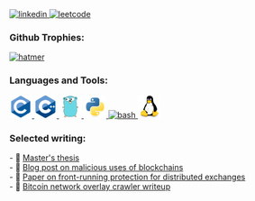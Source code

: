 <a href="https://www.linkedin.com/in/hannahatmer">
         <img alt="linkedin" src="https://img.shields.io/badge/LinkedIn-0077B5?style=for-the-badge&logo=linkedin&logoColor=white"
         >
</a>    
<a href="https://leetcode.com/hatmer/">
         <img alt="leetcode" src="https://img.shields.io/badge/-LeetCode-FFA116?style=for-the-badge&logo=LeetCode&logoColor=black"
         >
</a>                                 


<h3 align="left">Github Trophies:</h3>
<p align="left"> <a href="https://github.com/ryo-ma/github-profile-trophy"><img src="https://github-profile-trophy.vercel.app/?username=hatmer" alt="hatmer" /></a> </p>


<p align="left">
</p>

<h3 align="left">Languages and Tools:</h3>
<p align="left"> 
  
  <a href="https://www.cprogramming.com/" target="_blank" rel="noreferrer"> <img src="https://raw.githubusercontent.com/devicons/devicon/master/icons/c/c-original.svg" alt="c" width="40" height="40"/> </a> 
  <a href="https://www.w3schools.com/cpp/" target="_blank" rel="noreferrer"> <img src="https://raw.githubusercontent.com/devicons/devicon/master/icons/cplusplus/cplusplus-original.svg" alt="cplusplus" width="40" height="40"/> </a> 
  <a href="https://golang.org" target="_blank" rel="noreferrer"> <img src="https://raw.githubusercontent.com/devicons/devicon/master/icons/go/go-original.svg" alt="go" width="40" height="40"/> </a> 
  <a href="https://www.python.org" target="_blank" rel="noreferrer"> <img src="https://raw.githubusercontent.com/devicons/devicon/master/icons/python/python-original.svg" alt="python" width="40" height="40"/> </a> 
  <a href="https://www.gnu.org/software/bash/" target="_blank" rel="noreferrer"> <img src="https://www.vectorlogo.zone/logos/gnu_bash/gnu_bash-icon.svg" alt="bash" width="40" height="40"/> </a> 
  <a href="https://www.linux.org/" target="_blank" rel="noreferrer"> <img src="https://raw.githubusercontent.com/devicons/devicon/master/icons/linux/linux-original.svg" alt="linux" width="40" height="40"/> </a> </p>

<h3 align="left">Selected writing:</h3>
<p align="left"> 
- 📄 <a href="https://github.com/hatmer/Thesis/blob/main/atmer_thesis.pdf">Master's thesis</a></br>
- 📄 <a href="https://www.scythe.io/library/malicious-uses-of-blockchains">Blog post on malicious uses of blockchains</a></br>
- 📄 <a href="https://arxiv.org/pdf/1912.09500.pdf">Paper on front-running protection for distributed exchanges</a></br>
- 📄 <a href="https://github.com/hatmer/bitcoin_overlay_crawler/blob/master/final_paper.pdf">Bitcoin network overlay crawler writeup</a></br>




